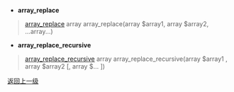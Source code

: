 * **array_replace** 
> [array_replace](http://php.net/manual/en/function.array-replace.php)
> array array_replace(array $array1, array $array2, ...array...)

* **array_replace_recursive**
> [array_replace_recursive](http://php.net/manual/en/function.array-replace-recursive.php)
> array array_replace_recursive(array $array1 , array $array2 [, array $... ])

[返回上一级](index.html) 
